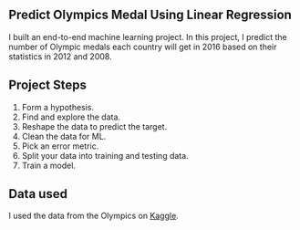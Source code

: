 ## Predict Olympics Medal Using Linear Regression

I built an end-to-end machine learning project. In this project, I predict the number of Olympic medals each country will get in 2016 based on their statistics in 2012 and 2008.

## Project Steps

1. Form a hypothesis.
2. Find and explore the data.
3. Reshape the data to predict the target.
4. Clean the data for ML.
5. Pick an error metric.
6. Split your data into training and testing data.
7. Train a model.

## Data used
I used the data from the Olympics on [Kaggle](url).
